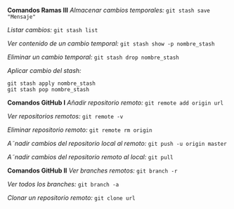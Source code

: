 **Comandos Ramas III**
  *Almacenar cambios temporales:*
  `git stash save "Mensaje"`

  *Listar cambios:*
  `git stash list`

  *Ver contenido de un cambio temporal:*
  `git stash show -p nombre_stash`

  *Eliminar un cambio temporal:*
  `git stash drop nombre_stash`

  *Aplicar cambio del stash:*
  ~~~
  git stash apply nombre_stash
  git stash pop nombre_stash
  ~~~

**Comandos GitHub I**
  *Añadir repositorio remoto:*
  `git remote add origin url`

  *Ver repositorios remotos:*
  `git remote -v`

  *Eliminar repositorio remoto:*
  `git remote rm origin`

  *A˜nadir cambios del repositorio local al remoto:*
  `git push -u origin master`

  *A˜nadir cambios del repositorio remoto al local:*
  `git pull`

**Comandos GitHub II**
  *Ver branches remotos:*
  `git branch -r`

  *Ver todos los branches:*
  `git branch -a`

  *Clonar un repositorio remoto:*
  `git clone url`
